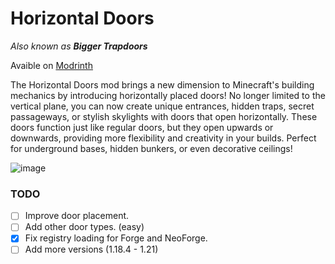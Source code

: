 # Horizontal Doors
*Also known as* ***Bigger Trapdoors***

Avaible on [Modrinth](https://modrinth.com/mod/horizontal-doors)

The Horizontal Doors mod brings a new dimension to Minecraft's building mechanics by introducing horizontally placed doors!
No longer limited to the vertical plane, you can now create unique entrances, hidden traps, secret passageways, or stylish skylights with doors that open horizontally.
These doors function just like regular doors,
but they open upwards or downwards, providing more flexibility and creativity in your builds.
Perfect for underground bases, hidden bunkers, or even decorative ceilings!

![image](https://github.com/user-attachments/assets/e29d374d-a883-4d06-87bb-0dfd73118e11)


### TODO
 - [ ] Improve door placement.
 - [ ] Add other door types. (easy)
 - [x] Fix registry loading for Forge and NeoForge.
 - [ ] Add more versions (1.18.4 - 1.21)

